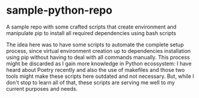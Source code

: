 # sample-python-repo
A sample repo with some crafted scripts that create environment and manipulate pip to install all required dependencies using bash scripts

The idea here was to have some scripts to automate the complete setup process, since virtual environment creation up to dependencies installation using pip without having to deal with all commands manually. This process might be discarded as I gain more knowledge in Python ecossystem: I have heard about Poetry recently and also the use of makefiles and those two tools might make these scripts here outdated and not necessary. But, while I don't stop to learn all of that, these scripts are serving me well to my current purposes and needs.